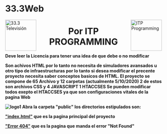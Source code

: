 # 33.3Web
<p><img src="https://33punto3tv.com/logos/33.3television.png" alt="33.3 Televisión" height="100px" align="left">
<img src="https://itpprogramming.tk/Logos/Sin%20t%C3%ADtulo-1.png" alt="ITP Programming" height="100px" align="right"></p>

<p><center>
  <h1>Por ITP PROGRAMMING</h1>
</center></p>
<p>
<h4>
  <p>Deve leer la Licencia para tener una idea de que debe o no modificar</p>
  <p>Son achivos HTML por lo tanto no necesita de simuladores avansados u otro tipo de infraestructuras por lo tanto si desea modificar el precente proyecto necesita saber conceptos basicos de HTML. El proyecto se compone de 65 Archivo y 12 carpetas (actualmente 5/10/2020) 2 de estos son archivos CSS y 4 JAVASCRIPT 1 HTACCSES Se pueden modificar todos exepto el HTACCSES ya que son configuraciones vitales de la pagina Web</p>
  <p><img src="logos/33.3television.png" alt="logo1">
    Abra la carpeta "public" los directorios estipulados son:
    <p><a href="https://33punto3tv.com/index.html">"index.html"</a> que es la pagina principal del proyecto</p>
  <p><a href="https://33punto3tv.com/404.html">"Error 404"</a> que es la pagina que manda el error "Not Found"</p>
  </p>
</h4>
</p>
